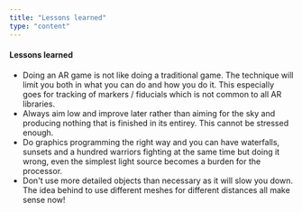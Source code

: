 ```yaml
---
title: "Lessons learned"
type: "content"
---
```


#### Lessons learned

- Doing an AR game is not like doing a traditional game. The technique will limit you both in what you can do and how you do it. This especially goes for tracking of markers / fiducials which is not common to all AR libraries.
- Always aim low and improve later rather than aiming for the sky and producing nothing that is finished in its entirey. This cannot be stressed enough.
- Do graphics programming the right way and you can have waterfalls, sunsets and a hundred warriors fighting at the same time but doing it wrong, even the simplest light source becomes a burden for the processor.
- Don't use more detailed objects than necessary as it will slow you down. The idea behind to use different meshes for different distances all make sense now!
